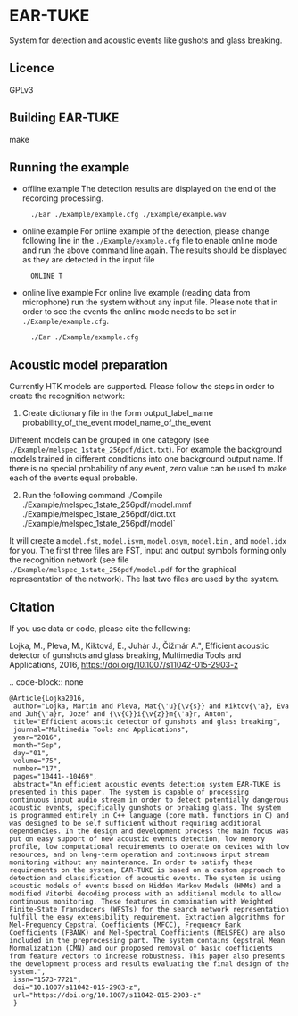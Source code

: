 
EAR-TUKE
========

System for detection and acoustic events like gushots and glass breaking.

Licence
--------
GPLv3

Building EAR-TUKE
-----------------

make

Running the example
--------------------

- offline example
The detection results are displayed on the end of the recording processing.

		./Ear ./Example/example.cfg ./Example/example.wav

- online example
For online example of the detection, please change following line in the `./Example/example.cfg` file to enable online mode and run the above command line again. The results should be displayed as they are detected in the input file

		ONLINE T

- online live example
For online live example (reading data from microphone) run the system without any input file. Please note that in order to see the events the online mode needs to be set in `./Example/example.cfg`.

		./Ear ./Example/example.cfg

Acoustic model preparation
--------------------------

Currently HTK models are supported. Please follow the steps in order to create the recognition network:

1. Create dictionary file in the form
		output_label_name	probability_of_the_event	model_name_of_the_event
	
Different models can be grouped in one category (see `./Example/melspec_1state_256pdf/dict.txt`). For example the background models trained in different conditions into one background output name. If there is no special probability of any event, zero value can be used to make each of the events equal probable.

2. Run the following command
		./Compile ./Example/melspec_1state_256pdf/model.mmf ./Example/melspec_1state_256pdf/dict.txt ./Example/melspec_1state_256pdf/model`

It will create a `model.fst`, `model.isym`, `model.osym`, `model.bin` , and `model.idx` for you. The first three files are FST, input and output symbols forming only the recognition network (see file `./Example/melspec_1state_256pdf/model.pdf` for the graphical representation of the network). The last two files are used by the system.

Citation
---------

If you use data or code, please cite the following:

Lojka, M., Pleva, M., Kiktová, E., Juhár J., Čižmár A.", Efficient acoustic detector of gunshots and glass breaking, Multimedia Tools and Applications, 2016, https://doi.org/10.1007/s11042-015-2903-z

.. code-block:: none

	@Article{Lojka2016,
	 author="Lojka, Martin and Pleva, Mat{\'u}{\v{s}} and Kiktov{\'a}, Eva and Juh{\'a}r, Jozef and {\v{C}}i{\v{z}}m{\'a}r, Anton",
	 title="Efficient acoustic detector of gunshots and glass breaking",
	 journal="Multimedia Tools and Applications",
	 year="2016",
	 month="Sep",
 	 day="01",
	 volume="75",
	 number="17",
	 pages="10441--10469",
	 abstract="An efficient acoustic events detection system EAR-TUKE is presented in this paper. The system is capable of processing continuous input audio stream in order to detect potentially dangerous acoustic events, specifically gunshots or breaking glass. The system is programmed entirely in C++ language (core math. functions in C) and was designed to be self sufficient without requiring additional dependencies. In the design and development process the main focus was put on easy support of new acoustic events detection, low memory profile, low computational requirements to operate on devices with low resources, and on long-term operation and continuous input stream monitoring without any maintenance. In order to satisfy these requirements on the system, EAR-TUKE is based on a custom approach to detection and classification of acoustic events. The system is using acoustic models of events based on Hidden Markov Models (HMMs) and a modified Viterbi decoding process with an additional module to allow continuous monitoring. These features in combination with Weighted Finite-State Transducers (WFSTs) for the search network representation fulfill the easy extensibility requirement. Extraction algorithms for Mel-Frequency Cepstral Coefficients (MFCC), Frequency Bank Coefficients (FBANK) and Mel-Spectral Coefficients (MELSPEC) are also included in the preprocessing part. The system contains Cepstral Mean Normalization (CMN) and our proposed removal of basic coefficients from feature vectors to increase robustness. This paper also presents the development process and results evaluating the final design of the system.",
	 issn="1573-7721",
	 doi="10.1007/s11042-015-2903-z",
	 url="https://doi.org/10.1007/s11042-015-2903-z"
	 }
